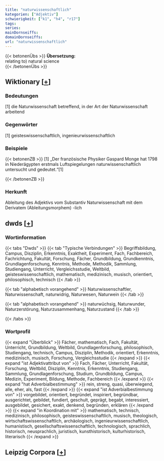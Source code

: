 ```yaml
---
title: "naturwissenschaftlich"
kategorien: ["Adjektiv"]
schwierigkeit: ["k1", "h4", "r17"]
tags:
series:
mainDornseiffs:
domainDornseiffs:
url: "naturwissenschaftlich"
---
```


{{< betonenÜbs >}}
**Übersetzung:**  
relating to) natural  science  
{{< /betonenÜbs >}}

## Wiktionary [[+](https://de.wiktionary.org/wiki/naturwissenschaftlich)]

### Bedeutungen
[1] die Naturwissenschaft betreffend, in der Art der Naturwissenschaft arbeitend  

### Gegenwörter
[1] geisteswissenschaftlich, ingenieurwissenschaftlich  

### Beispiele
{{< betonenZB >}}
[1] „Der französische Physiker Gaspard Monge hat 1798 in Niederägypten erstmals Luftspiegelungen naturwissenschaftlich untersucht und gedeutet.“[1]  

{{< /betonenZB >}}
### Herkunft
Ableitung des Adjektivs vom Substantiv Naturwissenschaft mit dem Derivatem (Ableitungsmorphem) -lich  



## dwds [[+](https://www.dwds.de/wb/naturwissenschaftlich)]

### Wortinformation
{{< tabs "Dwds" >}}
{{< tab "Typische Verbindungen" >}}
Begriffsbildung, Campus, Disziplin, Erkenntnis, Exaktheit, Experiment, Fach, Fachbereich, Fachrichtung, Fakultät, Forschung, Fächer, Grundbildung, Grundkenntnis, Grundlagenforschung, Kenntnis, Methode, Methodik, Sammlung, Studiengang, Unterricht, Vergleichsstudie, Weltbild, geisteswissenschaftlich, mathematisch, medizinisch, musisch, orientiert, philosophisch, technisch
{{< /tab >}}

{{< tab "alphabetisch vorangehend" >}}
Naturwissenschaftler, Naturwissenschaft, naturwidrig, Naturwesen, Naturwein
{{< /tab >}}

{{< tab "alphabetisch vorangehend" >}}
naturwüchsig, Naturwunder, Naturzerstörung, Naturzusammenhang, Naturzustand
{{< /tab >}}

{{< /tabs >}}

### Wortprofil
{{< expand "Überblick" >}} Fächer, mathematisch, Fach, Fakultät, Unterricht, Grundbildung, Weltbild, Grundlagenforschung, philosophisch, Studiengang, technisch, Campus, Disziplin, Methodik, orientiert, Erkenntnis, medizinisch, musisch, Forschung, Vergleichsstudie {{< /expand >}}
{{< expand "ist Adjektivattribut von" >}} Fach, Fächer, Unterricht, Fakultät, Forschung, Weltbild, Disziplin, Kenntnis, Erkenntnis, Studiengang, Sammlung, Grundlagenforschung, Studium, Grundbildung, Campus, Medizin, Experiment, Bildung, Methode, Fachbereich {{< /expand >}}
{{< expand "hat Adverbialbestimmung" >}} rein, streng, quasi, überwiegend, alle, eher, als, fast {{< /expand >}}
{{< expand "ist Adverbialbestimmung von" >}} vorgebildet, orientiert, begründet, inspiriert, begründbar, ausgerichtet, gebildet, fundiert, geschult, geprägt, begabt, interessiert, ausgebildet, gesichert, exakt, denkend, begründen, erklären {{< /expand >}}
{{< expand "in Koordination mit" >}} mathematisch, technisch, medizinisch, philosophisch, geisteswissenschaftlich, musisch, theologisch, wirtschaftswissenschaftlich, archäologisch, ingenieurwissenschaftlich, humanistisch, gesellschaftswissenschaftlich, technologisch, sprachlich, historisch, neusprachlich, juristisch, kunsthistorisch, kulturhistorisch, literarisch {{< /expand >}}

## Leipzig Corpora [[+](https://corpora.uni-leipzig.de/en/res?word=naturwissenschaftlich&corpusId=deu_newscrawl-public_2018)]

